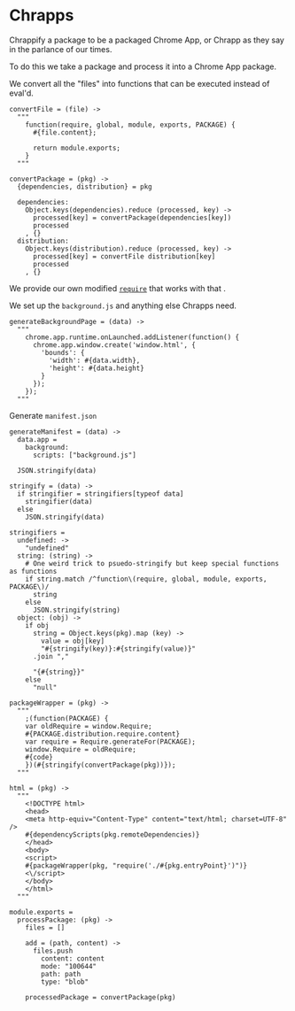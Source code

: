 Chrapps
=======

Chrappify a package to be a packaged Chrome App, or Chrapp as they say in the
parlance of our times.

To do this we take a package and process it into a Chrome App package.

We convert all the "files" into functions that can be executed instead of eval'd.

    convertFile = (file) ->
      """
        function(require, global, module, exports, PACKAGE) {
          #{file.content};

          return module.exports;
        }
      """

    convertPackage = (pkg) ->
      {dependencies, distribution} = pkg

      dependencies: 
        Object.keys(dependencies).reduce (processed, key) ->
          processed[key] = convertPackage(dependencies[key])
          processed 
        , {}
      distribution: 
        Object.keys(distribution).reduce (processed, key) ->
          processed[key] = convertFile distribution[key]
          processed
        , {}

We provide our own modified [`require`](./require) that works with that .

We set up the `background.js` and anything else Chrapps need.

    generateBackgroundPage = (data) ->
      """
        chrome.app.runtime.onLaunched.addListener(function() {
          chrome.app.window.create('window.html', {
            'bounds': {
              'width': #{data.width},
              'height': #{data.height}
            }
          });
        });
      """

Generate `manifest.json`

    generateManifest = (data) ->
      data.app =
        background:
          scripts: ["background.js"]

      JSON.stringify(data)

    stringify = (data) ->
      if stringifier = stringifiers[typeof data]
        stringifier(data)
      else
        JSON.stringify(data)

    stringifiers =
      undefined: ->
        "undefined"
      string: (string) ->
        # One weird trick to psuedo-stringify but keep special functions as functions
        if string.match /^function\(require, global, module, exports, PACKAGE\)/
          string
        else
          JSON.stringify(string)
      object: (obj) ->
        if obj
          string = Object.keys(pkg).map (key) ->
            value = obj[key]
            "#{stringify(key)}:#{stringify(value)}"
          .join ","
  
          "{#{string}}"
        else
          "null"

    packageWrapper = (pkg) ->
      """
        ;(function(PACKAGE) {
        var oldRequire = window.Require;
        #{PACKAGE.distribution.require.content}
        var require = Require.generateFor(PACKAGE);
        window.Require = oldRequire;
        #{code}
        })(#{stringify(convertPackage(pkg))});
      """

    html = (pkg) ->
      """
        <!DOCTYPE html>
        <head>
        <meta http-equiv="Content-Type" content="text/html; charset=UTF-8" />
        #{dependencyScripts(pkg.remoteDependencies)}
        </head>
        <body>
        <script>
        #{packageWrapper(pkg, "require('./#{pkg.entryPoint}')")}
        <\/script>
        </body>
        </html>
      """

    module.exports =
      processPackage: (pkg) ->
        files = []

        add = (path, content) ->
          files.push
            content: content
            mode: "100644"
            path: path
            type: "blob"

        processedPackage = convertPackage(pkg)
        
        